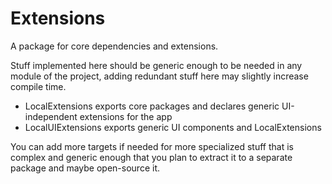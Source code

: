 # Extensions

A package for core dependencies and extensions.

Stuff implemented here should be generic enough to be needed in any module of the project, adding redundant stuff here may slightly increase compile time.

- LocalExtensions exports core packages and declares generic UI-independent extensions for the app
- LocalUIExtensions exports generic UI components and LocalExtensions

You can add more targets if needed for more specialized stuff that is complex and generic enough that you plan to extract it to a separate package and maybe open-source it.
